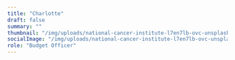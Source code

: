 ```yaml
---
title: "Charlotte"
draft: false
summary: ""
thumbnail: "/img/uploads/national-cancer-institute-l7en7lb-ovc-unsplash.jpg"
socialImage: "/img/uploads/national-cancer-institute-l7en7lb-ovc-unsplash.jpg"
role: "Budget Officer"
---
```


